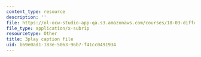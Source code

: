 ```yaml
---
content_type: resource
description: ''
file: https://ol-ocw-studio-app-qa.s3.amazonaws.com/courses/18-03-differential-equations-spring-2010/b69e0ad1183e506396b7f41cc0491934_EWWw0jryj1A.vtt
file_type: application/x-subrip
resourcetype: Other
title: 3play caption file
uid: b69e0ad1-183e-5063-96b7-f41cc0491934
---
```

